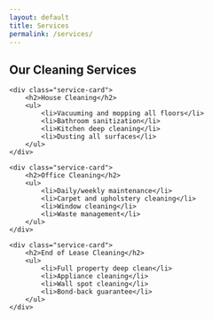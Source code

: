 ```yaml
---
layout: default
title: Services
permalink: /services/
---
```


<section class="services">
    <h1>Our Cleaning Services</h1>

    <div class="service-card">
        <h2>House Cleaning</h2>
        <ul>
            <li>Vacuuming and mopping all floors</li>
            <li>Bathroom sanitization</li>
            <li>Kitchen deep cleaning</li>
            <li>Dusting all surfaces</li>
        </ul>
    </div>

    <div class="service-card">
        <h2>Office Cleaning</h2>
        <ul>
            <li>Daily/weekly maintenance</li>
            <li>Carpet and upholstery cleaning</li>
            <li>Window cleaning</li>
            <li>Waste management</li>
        </ul>
    </div>

    <div class="service-card">
        <h2>End of Lease Cleaning</h2>
        <ul>
            <li>Full property deep clean</li>
            <li>Appliance cleaning</li>
            <li>Wall spot cleaning</li>
            <li>Bond-back guarantee</li>
        </ul>
    </div>
</section>
